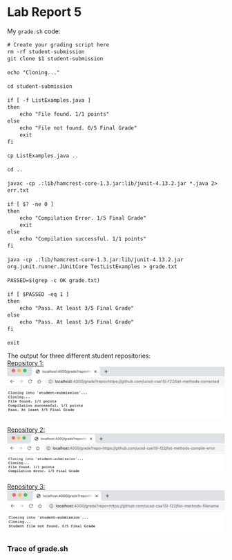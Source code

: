 # Lab Report 5

My `grade.sh` code: 

```
# Create your grading script here
rm -rf student-submission
git clone $1 student-submission

echo "Cloning..."

cd student-submission

if [ -f ListExamples.java ]
then
    echo "File found. 1/1 points"
else
    echo "File not found. 0/5 Final Grade"
    exit
fi

cp ListExamples.java ..

cd ..

javac -cp .:lib/hamcrest-core-1.3.jar:lib/junit-4.13.2.jar *.java 2> err.txt

if [ $? -ne 0 ]
then
    echo "Compilation Error. 1/5 Final Grade"
    exit
else
    echo "Compilation successful. 1/1 points"
fi

java -cp .:lib/hamcrest-core-1.3.jar:lib/junit-4.13.2.jar org.junit.runner.JUnitCore TestListExamples > grade.txt

PASSED=$(grep -c OK grade.txt)

if [ $PASSED -eq 1 ]
then
    echo "Pass. At least 3/5 Final Grade"
else
    echo "Pass. At least 3/5 Final Grade"
fi

exit
```

The output for three different student repositories: <br />
[Repository 1:](https://github.com/ucsd-cse15l-f22/list-methods-corrected)
![Image](methods_corrected.png)

[Repository 2:](https://github.com/ucsd-cse15l-f22/list-methods-compile-error)
![Image](compile_error.png)

[Repository 3:](https://github.com/ucsd-cse15l-f22/list-methods-filename)
![Image](file_name.png)



### Trace of grade.sh







